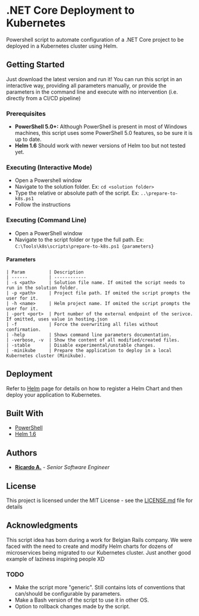# .NET Core Deployment to Kubernetes

Powershell script to automate configuration of a .NET Core project to be deployed in a Kubernetes cluster using Helm.

## Getting Started

Just download the latest version and run it!
You can run this script in an interactive way, providing all parameters manually, or provide the parameters in the command line and execute with no intervention (i.e. directly from a CI/CD pipeline)

### Prerequisites

- **PowerShell 5.0+:** Although PowerShell is present in most of Windows machines, this script uses some PowerShell 5.0 features, so be sure it is up to date.
- **Helm 1.6** Should work with newer versions of Helm too but not tested yet.

### Executing (Interactive Mode)

- Open a Powershell window
- Navigate to the solution folder. Ex: `cd <solution folder>`
- Type the relative or absolute path of the script. Ex: `..\prepare-to-k8s.ps1`
- Follow the instructions

### Executing (Command Line)

- Open a PowerShell window
- Navigate to the script folder or type the full path. Ex: `C:\Tools\k8s\scripts\prepare-to-k8s.ps1 {parameters}`

#### Parameters

    | Param         | Description
    | ------        | ------------
    | -s <path>     | Solution file name. If omited the script needs to run in the solution folder.
    | -p <path>     | Project file path. If omited the script prompts the user for it.
    | -h <name>     | Helm project name. If omited the script prompts the user for it.
    | -port <port>  | Port number of the external endpoint of the serivce. If omitted, uses value in hosting.json
    | -f            | Force the overwriting all files without confirmation.
    | -help         | Shows command line parameters documentation.
    | -verbose, -v  | Show the content of all modified/created files.
    | -stable       | Disable experimental/unstable changes.
    | -minikube     | Prepare the application to deploy in a local Kubernetes cluster (Minikube).

## Deployment

Refer to [Helm](https://helm.sh/) page for details on how to register a Helm Chart and then deploy your application to Kubernetes.

## Built With

* [PowerShell](https://github.com/PowerShell/PowerShell)
* [Helm 1.6](https://helm.sh/)

## Authors

* [**Ricardo A.**](https://www.linkedin.com/in/ricardo-alkain/) - *Senior Software Engineer*

## License

This project is licensed under the MIT License - see the [LICENSE.md](LICENSE.md) file for details

## Acknowledgments

This script idea has born during a work for Belgian Rails company. We were faced with the need to create and modify Helm charts for dozens of microservices being migrated to our Kubernetes cluster.
Just another good example of laziness inspiring people XD

### TODO

- Make the script more "generic". Still contains lots of conventions that can/should be configurable by parameters.
- Make a Bash version of the script to use it in other OS.
- Option to rollback changes made by the script.